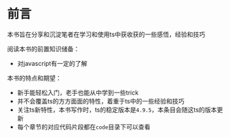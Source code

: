 # 前言

本书旨在分享和沉淀笔者在学习和使用ts中获收获的一些感悟，经验和技巧

阅读本书的前置知识储备：

 - 对javascript有一定的了解

本书的特点和期望：

 - 新手能轻松入门，老手也能从中学到一些trick
 - 并不会覆盖ts的方方面面的特性，着重于ts中的一些经验和技巧
 - 关注ts新特性，本书写作时，ts的稳定版本是`4.9.5`，本条目会随这ts的版本更新
 - 每个章节的对应代码片段都在`code`目录下可以查看

